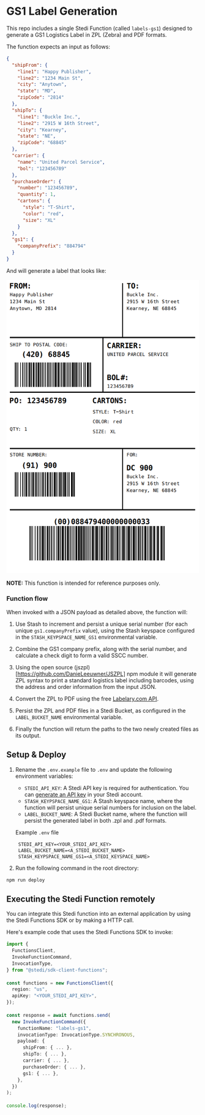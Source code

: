 # GS1 Label Generation

This repo includes a single Stedi Function (called `labels-gs1`) designed to generate a GS1 Logistics Label in ZPL (Zebra) and PDF formats.

The function expects an input as follows:

```json
{
  "shipFrom": {
    "line1": "Happy Publisher",
    "line2": "1234 Main St",
    "city": "Anytown",
    "state": "MD",
    "zipCode": "2814"
  },
  "shipTo": {
    "line1": "Buckle Inc.",
    "line2": "2915 W 16th Street",
    "city": "Kearney",
    "state": "NE",
    "zipCode": "68845"
  },
  "carrier": {
    "name": "United Parcel Service",
    "bol": "123456789"
  },
  "purchaseOrder": {
    "number": "123456789",
    "quantity": 1,
    "cartons": {
      "style": "T-Shirt",
      "color": "red",
      "size": "XL"
    }
  },
  "gs1": {
    "companyPrefix": "884794"
  }
}
```

And will generate a label that looks like:

<img alt="Sample Logistics Label" src="./assets/sample-label.png" />

**NOTE:** This function is intended for reference purposes only.

### Function flow

When invoked with a JSON payload as detailed above, the function will:

1. Use Stash to increment and persist a unique serial number (for each unique `gs1.companyPrefix` value), using the Stash keyspace configured in the `STASH_KEYPSPACE_NAME_GS1` environmental variable.

2. Combine the GS1 company prefix, along with the serial number, and calculate a check digit to form a valid SSCC number.

3. Using the open source (jszpl)[https://github.com/DanieLeeuwner/JSZPL] npm module it will generate ZPL syntax to print a standard logistics label including barcodes, using the address and order information from the input JSON.

4. Convert the ZPL to PDF using the free [Labelary.com API](http://labelary.com/).

5. Persist the ZPL and PDF files in a Stedi Bucket, as configured in the `LABEL_BUCKET_NAME` environmental variable.

6. Finally the function will return the paths to the two newly created files as its output.

## Setup & Deploy

1. Rename the `.env.example` file to `.env` and update the following environment variables:

   - `STEDI_API_KEY`: A Stedi API key is required for authentication. You
     can [generate an API key](https://www.stedi.com/app/settings/api-keys) in your Stedi account.
   - `STASH_KEYPSPACE_NAME_GS1`: A Stash keyspace name, where the function will persist unique serial numbers for inclusion on the label.
   - `LABEL_BUCKET_NAME`: A Stedi Bucket name, where the function will persist the generated label in both .zpl and .pdf formats.

   Example `.env` file

   ```
    STEDI_API_KEY=<YOUR_STEDI_API_KEY>
    LABEL_BUCKET_NAME=<A_STEDI_BUCKET_NAME>
    STASH_KEYPSPACE_NAME_GS1=<A_STEDI_KEYSPACE_NAME>
   ```

1. Run the following command in the root directory:

```bash
npm run deploy
```

## Executing the Stedi Function remotely

You can integrate this Stedi function into an external application by using the Stedi Functions SDK or by making a HTTP call.

Here's example code that uses the Stedi Functions SDK to invoke:

```typescript
import {
  FunctionsClient,
  InvokeFunctionCommand,
  InvocationType,
} from "@stedi/sdk-client-functions";

const functions = new FunctionsClient({
  region: "us",
  apiKey: "<YOUR_STEDI_API_KEY>",
});

const response = await functions.send(
  new InvokeFunctionCommand({
    functionName: "labels-gs1",
    invocationType: InvocationType.SYNCHRONOUS,
    payload: {
      shipFrom: { ... },
      shipTo: { ... },
      carrier: { ... },
      purchaseOrder: { ... },
      gs1: { ... },
    },
  })
);

console.log(response);
```
